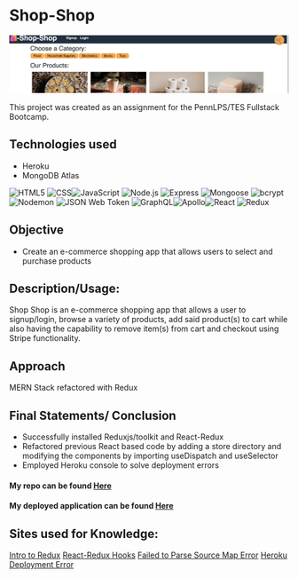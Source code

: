 # Shop-Shop

<img src= "Shop-Shop S shot.jpg">

This project was created as an assignment for the PennLPS/TES Fullstack Bootcamp.


## Technologies used 







- Heroku
- MongoDB Atlas



![HTML5](https://img.shields.io/badge/-HTML5-yellow) ![CSS](https://img.shields.io/badge/-CSS-orange)![JavaScript](https://img.shields.io/badge/-Javascript-blue) ![Node.js](https://img.shields.io/badge/-Node.js-yellow) ![Express](https://img.shields.io/badge/-Express-lightgrey) ![Mongoose](https://img.shields.io/badge/-Mongoose-orange) ![bcrypt](https://img.shields.io/badge/-bcrypt-red) ![Nodemon](https://img.shields.io/badge/-Nodemon-blue) ![JSON Web Token](https://img.shields.io/badge/-JSON%20Web%20Token-blue) ![GraphQL](https://img.shields.io/badge/-GraphQL-lightgrey)![Apollo](https://img.shields.io/badge/-Apollo-brightgreen)![React](https://img.shields.io/badge/-React-red) ![Redux](https://img.shields.io/badge/-Redux-brightgreen) 


## Objective
- Create an e-commerce shopping app that allows users to select and purchase products

## Description/Usage: 
Shop Shop is an e-commerce shopping app that allows a user to signup/login, browse a variety of products, add said product(s) to cart while also having the capability to remove item(s) from cart and checkout using Stripe functionality.


## Approach
MERN Stack refactored with Redux

## Final Statements/ Conclusion
- Successfully installed Reduxjs/toolkit and React-Redux 
- Refactored previous React based code by adding a store directory and modifying the components by importing useDispatch and useSelector  
- Employed Heroku console to solve deployment errors



#### My repo can be found [Here](https://github.com/bmralph87/shop-shop)
#### My deployed application can be found [Here](https://fathomless-meadow-72360.herokuapp.com/)


## Sites used for Knowledge:

[Intro to Redux](https://redux.js.org/introduction/getting-started)
[React-Redux Hooks](https://react-redux.js.org/api/hooks)
[Failed to Parse Source Map Error](https://stackoverflow.com/questions/36051891/esri-failed-to-parse-source-map)
[Heroku Deployment Error](https://f-a.nz/dev/update-deploy-to-heroku-app/)












